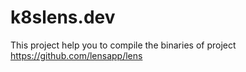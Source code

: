 # k8slens.dev
This project help you to compile the binaries of project https://github.com/lensapp/lens
